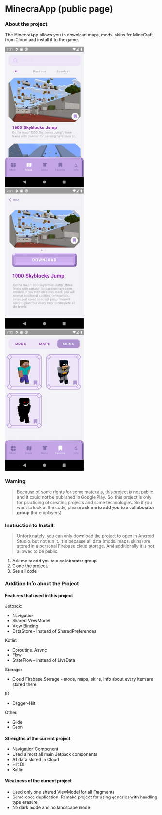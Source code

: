 # MinecraApp (public page)

### About the project
The MinecraApp allows you to download maps, mods, skins for MineCraft from Cloud and install it to the game. 

<img src="images/minecra-app-1.jpg" width=260/>
<img src="images/minecra-app-2.jpg" width=260/>
<img src="images/minecra-app-3.jpg" width=260/>

### Warning
> Because of some rights for some materials, this project is not public and it could not be published in Google Play.
> So, this project is only for practicing of creating projects and some technologies.
> So if you want to look at the code, please **ask me to add you to a collaborator group** (for employers)

### Instruction to Install:
> Unfortunately, you can only download the project to open in Android Studio, but not run it. 
> It is because all data (mods, maps, skins) are stored in a personal Firebase cloud storage. And additionally it is not allowed to be public.

1. Ask me to add you to a collaborator group
2. Clone the project.
3. See all code


### Addition Info about the Project
#### Features that used in this project
Jetpack: 
* Navigation
* Shared ViewModel
* View Binding 
* DataStore - instead of SharedPreferences

Kotlin:
* Coroutine, Async
* Flow
* StateFlow - instead of LiveData

Storage:
* Cloud Firebase Storage - mods, maps, skins, info about every item are stored there

ID
* Dagger-Hilt

Other:
* Glide
* Gson

#### Strengths of the current project
* Navigation Component
* Used almost all main Jetpack components
* All data stored in Cloud
* Hilt DI
* Kotlin

#### Weakness of the current project
* Used only one shared ViewModel for all Fragments
* Some code duplication. Remake project for using generics with handling type erasure
* No dark mode and no landscape mode
